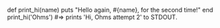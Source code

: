 def print_hi(name)
  puts "Hello again, #{name}, for the second time!"
end
print_hi('Ohms')
#=> prints 'Hi, Ohms attempt 2' to STDOUT.
